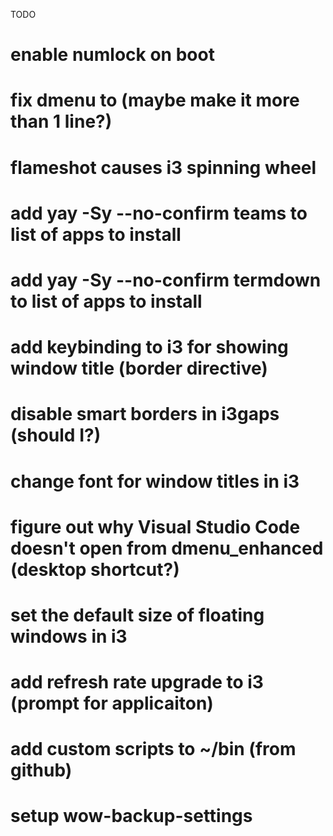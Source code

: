 TODO

# enable numlock on boot
# fix dmenu to (maybe make it more than 1 line?)
# flameshot causes i3 spinning wheel
# add yay -Sy --no-confirm teams to list of apps to install
# add yay -Sy --no-confirm termdown to list of apps to install
# add keybinding to i3 for showing window title (border directive)
# disable smart borders in i3gaps (should I?)
# change font for window titles in i3
# figure out why Visual Studio Code doesn't open from dmenu_enhanced (desktop shortcut?)
# set the default size of floating windows in i3
# add refresh rate upgrade to i3 (prompt for applicaiton)
# add custom scripts to ~/bin (from github)
# setup wow-backup-settings
